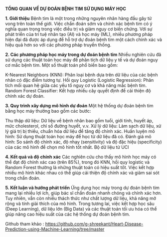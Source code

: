 **TỔNG QUAN VỀ DỰ ĐOÁN BỆNH TIM SỬ DỤNG MÁY HỌC**

**1. Giới thiệu**
Bệnh tim là một trong những nguyên nhân hàng đầu gây tử vong trên toàn thế giới. Việc chẩn đoán sớm và chính xác bệnh tim có ý nghĩa quan trọng trong việc điều trị và giảm nguy cơ biến chứng. Với sự phát triển của trí tuệ nhân tạo (AI) và học máy (ML), nhiều phương pháp hiện đại đã được áp dụng để hỗ trợ dự đoán bệnh tim một cách chính xác và hiệu quả hơn so với các phương pháp truyền thống.

**2. Các phương pháp học máy trong dự đoán bệnh tim**
Nhiều nghiên cứu đã sử dụng các thuật toán học máy để phân tích dữ liệu y tế và dự đoán nguy cơ mắc bệnh tim. Một số thuật toán phổ biến bao gồm:

K-Nearest Neighbors (KNN): Phân loại bệnh dựa trên dữ liệu của các bệnh nhân có đặc điểm tương tự.
Hồi quy Logistic (Logistic Regression): Phân tích mối quan hệ giữa các yếu tố nguy cơ và khả năng mắc bệnh tim.
Random Forest Classifier: Kết hợp nhiều cây quyết định để cải thiện độ chính xác dự đoán.

**3. Quy trình xây dựng mô hình dự đoán**
Một hệ thống dự đoán bệnh tim bằng học máy thường bao gồm các bước:

Thu thập dữ liệu: Dữ liệu về bệnh nhân bao gồm tuổi, giới tính, huyết áp, mức cholesterol, chỉ số đường huyết, v.v.
Xử lý dữ liệu: Làm sạch dữ liệu, xử lý giá trị bị thiếu, chuẩn hóa dữ liệu để tăng độ chính xác.
Huấn luyện mô hình: Sử dụng thuật toán học máy để học từ dữ liệu đã có.
Đánh giá mô hình: So sánh độ chính xác, độ nhạy (sensitivity) và độ đặc hiệu (specificity) của các mô hình để chọn mô hình tốt nhất.
Bộ dữ liệu từ UCI

**4. Kết quả và độ chính xác**
Các nghiên cứu cho thấy mô hình học máy có thể đạt độ chính xác cao (trên 85%), trong đó KNN, hồi quy logistic và Random Forest thường là những thuật toán có hiệu suất tốt. Việc kết hợp nhiều mô hình khác nhau có thể giúp cải thiện độ chính xác và giảm sai sót trong chẩn đoán.

**5. Kết luận và hướng phát triển**
Ứng dụng học máy trong dự đoán bệnh tim mang lại nhiều lợi ích, giúp bác sĩ chẩn đoán nhanh chóng và chính xác hơn. Tuy nhiên, vẫn còn nhiều thách thức như chất lượng dữ liệu, khả năng mở rộng và tính giải thích của mô hình. Trong tương lai, việc kết hợp học sâu (Deep Learning), dữ liệu lớn (Big Data) và các thuật toán tối ưu hóa có thể giúp nâng cao hiệu suất của các hệ thống dự đoán bệnh tim.


Github tham khảo : https://github.com/g-shreekant/Heart-Disease-Prediction-using-Machine-Learning/tree/master
